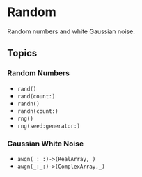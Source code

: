 # Random

Random numbers and white Gaussian noise.

## Topics

### Random Numbers

- ``rand()``
- ``rand(count:)``
- ``randn()``
- ``randn(count:)``
- ``rng()``
- ``rng(seed:generator:)``

### Gaussian White Noise

- ``awgn(_:_:)->(RealArray,_)``
- ``awgn(_:_:)->(ComplexArray,_)``

